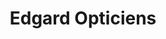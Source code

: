 ---
title: "Edgard Opticiens"
url: /saint-germain-en-laye/edgard-opticiens-rue-au-pain/
shop: Optiker
---